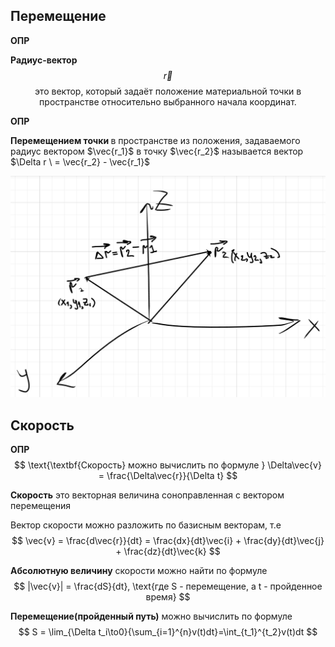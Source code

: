 ## Перемещение
**ОПР**
  
**Радиус-вектор**  
$$ 
\vec{r} 
$$
$$
\text{это вектор, который задаёт положение материальной точки в пространстве относительно выбранного начала координат.}
$$

**ОПР** 

$\textbf{Перемещением точки } \text{в пространстве из положения, задаваемого радиус вектором }$ 
$\vec{r_1}$ $\text{ в точку }$ $\vec{r_2}$ $\text{называется вектор }$ $\Delta r \ = \vec{r_2} - \vec{r_1}$


![alt text](image.png)
  
## Скорость

**ОПР**
$$
\text{\textbf{Скорость} можно вычислить по формуле } \Delta\vec{v} = \frac{\Delta\vec{r}}{\Delta t} 
$$

**Скорость** это векторная величина соноправленная с вектором перемещения

Вектор скорости можно разложить по базисным векторам, т.е
$$
\vec{v} = \frac{d\vec{r}}{dt} = \frac{dx}{dt}\vec{i} + \frac{dy}{dt}\vec{j} + \frac{dz}{dt}\vec{k}
$$

**Абсолютную величину** скорости можно найти по формуле
$$
|\vec{v}| = \frac{dS}{dt}, \text{где S - перемещение, а t - пройденное время}
$$

**Перемещение(пройденный путь)** можно вычислить по формуле
$$
S = \lim_{\Delta t_i\to0}{\sum_{i=1}^{n}v(t)dt}=\int_{t_1}^{t_2}v(t)dt
$$